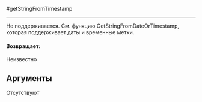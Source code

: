 #getStringFromTimestamp

---

Не поддерживается. См. функцию GetStringFromDateOrTimestamp, которая поддерживает даты и временные метки.

#### Возвращает:

Неизвестно

## Аргументы

Отсутствуют

